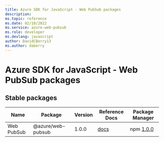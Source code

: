 ```yaml
---
title: Azure SDK for JavaScript - Web PubSub packages
description: 
ms.topic: reference
ms.date: 02/10/2022
ms.service: azure-web-pubsub
ms.role: developer
ms.devlang: javascript
author: DavidCBerry13
ms.author: daberry
---
```


# Azure SDK for JavaScript - Web PubSub packages

## Stable packages

| Name                  | Package              | Version          | Reference Docs         | Package Manager                |
|-----------------------|----------------------|------------------|------------------------|--------------------------------|
| Web PubSub | @azure/web-pubsub | 1.0.0 | [docs](/azure/javascript/sdk/sdk-demo2/web-pubsub/azure-web-pubsub/stable)  | npm [1.0.0](https://www.npmjs.com/package/%40azure%2Fweb-pubsub) |
 

 


 